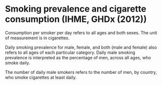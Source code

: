 # Smoking prevalence and cigarette consumption (IHME, GHDx (2012))

Consumption per smoker per day refers to all ages and both sexes. The unit of measurement is in cigarettes.

Daily smoking prevalence for male, female, and both (male and female) also refers to all ages of each particular category. Daily male smoking prevalence is interpreted as the percentage of men, across all ages, who smoke daily. 

The number of daily male smokers refers to the number of men, by country, who smoke cigarettes at least daily. 